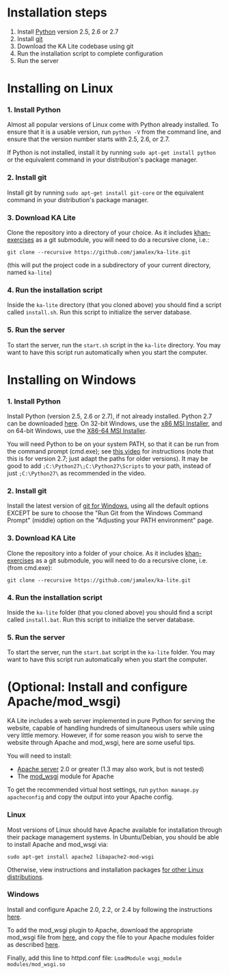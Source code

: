 Installation steps
===

1. Install [Python](http://www.python.org/) version 2.5, 2.6 or 2.7
2. Install [git](http://git-scm.com/)
3. Download the KA Lite codebase using git
4. Run the installation script to complete configuration
5. Run the server

Installing on Linux
===

### 1. Install Python

Almost all popular versions of Linux come with Python already installed. To ensure that it is a usable version, run `python -V` from the command line, and ensure that the version number starts with 2.5, 2.6, or 2.7.

If Python is not installed, install it by running `sudo apt-get install python` or the equivalent command in your distribution's package manager.

### 2. Install git

Install git by running `sudo apt-get install git-core` or the equivalent command in your distribution's package manager.

### 3. Download KA Lite

Clone the repository into a directory of your choice. As it includes [khan-exercises](https://github.com/Khan/khan-exercises) as a git submodule, you will need to do a recursive clone, i.e.:

`git clone --recursive https://github.com/jamalex/ka-lite.git`

(this will put the project code in a subdirectory of your current directory, named `ka-lite`)

### 4. Run the installation script

Inside the `ka-lite` directory (that you cloned above) you should find a script called `install.sh`. Run this script to initialize the server database.

### 5. Run the server

To start the server, run the `start.sh` script in the `ka-lite` directory. You may want to have this script run automatically when you start the computer.


Installing on Windows
===

### 1. Install Python

Install Python (version 2.5, 2.6 or 2.7), if not already installed. Python 2.7 can be downloaded [here](http://www.python.org/download/releases/2.7.3/). On 32-bit Windows, use the [x86 MSI Installer](http://www.python.org/ftp/python/2.7.3/python-2.7.3.msi), and on 64-bit Windows, use the [X86-64 MSI Installer](http://www.python.org/ftp/python/2.7.3/python-2.7.3.amd64.msi).

You will need Python to be on your system PATH, so that it can be run from the command prompt (cmd.exe); see [this video](http://www.youtube.com/watch?v=ndNlFy-5GKA&hd=1#t=243s) for instructions (note that this is for version 2.7; just adapt the paths for older versions). It may be good to add `;C:\Python27\;C:\Python27\Scripts` to your path, instead of just `;C:\Python27\` as recommended in the video.

### 2. Install git

Install the latest version of [git for Windows](http://code.google.com/p/msysgit/downloads/list?q=full+installer+official+git), using all the default options EXCEPT be sure to choose the "Run Git from the Windows Command Prompt" (middle) option on the "Adjusting your PATH environment" page.

### 3. Download KA Lite

Clone the repository into a folder of your choice. As it includes [khan-exercises](https://github.com/Khan/khan-exercises) as a git submodule, you will need to do a recursive clone, i.e. (from cmd.exe):

`git clone --recursive https://github.com/jamalex/ka-lite.git`

### 4. Run the installation script

Inside the `ka-lite` folder (that you cloned above) you should find a script called `install.bat`. Run this script to initialize the server database.

### 5. Run the server

To start the server, run the `start.bat` script in the `ka-lite` folder. You may want to have this script run automatically when you start the computer.


(Optional: Install and configure Apache/mod_wsgi)
===

KA Lite includes a web server implemented in pure Python for serving the website, capable of handling hundreds of simultaneous users while using very little memory. However, if for some reason you wish to serve the website through Apache and mod_wsgi, here are some useful tips.

You will need to install:
* [Apache server](http://httpd.apache.org/) 2.0 or greater (1.3 may also work, but is not tested)
* The [mod_wsgi](http://code.google.com/p/modwsgi/) module for Apache

To get the recommended virtual host settings, run `python manage.py apacheconfig` and copy the output into your Apache config.

### Linux

Most versions of Linux should have Apache available for installation through their package management systems. In Ubuntu/Debian, you should be able to install Apache and mod_wsgi via:

`sudo apt-get install apache2 libapache2-mod-wsgi`

Otherwise, view instructions and installation packages [for other Linux distributions](http://code.google.com/p/modwsgi/wiki/InstallationOnLinux).

### Windows

Install and configure Apache 2.0, 2.2, or 2.4 by following the instructions [here](http://httpd.apache.org/docs/2.2/platform/windows.html).

To add the mod_wsgi plugin to Apache, download the appropriate mod_wsgi file from [here](http://www.lfd.uci.edu/~gohlke/pythonlibs/#mod_wsgi), and copy the file to your Apache modules folder as described [here](http://code.google.com/p/modwsgi/wiki/InstallationOnWindows).

Finally, add this line to httpd.conf file: `LoadModule wsgi_module modules/mod_wsgi.so`


